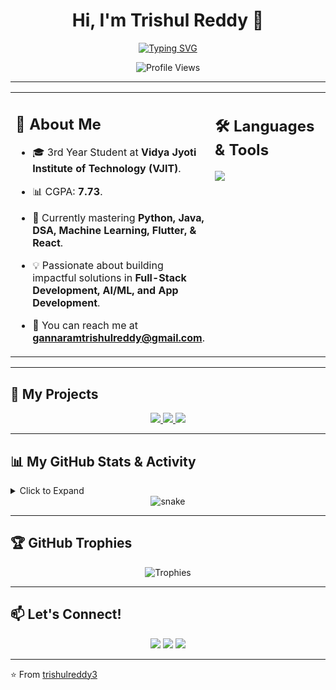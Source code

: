 <div align="center">

# Hi, I'm Trishul Reddy 👋

<a href="https://git.io/typing-svg"><img src="https://readme-typing-svg.herokuapp.com?font=Fira+Code&size=25&pause=1000&color=00BFFF&center=true&vCenter=true&width=435&lines=3rd+Year+Student+at+VJIT;Full-Stack+Developer;AI+%26+ML+Enthusiast;App+Developer" alt="Typing SVG" /></a>

![Profile Views](https://komarev.com/ghpvc/?username=trishulreddy3&label=Profile%20views&color=0e75b6&style=flat)

</div>

---

<table>
  <tr>
    <td valign="top" width="60%">
      
## 🚀 About Me

- 🎓 3rd Year Student at **Vidya Jyoti Institute of Technology (VJIT)**.
- 📊 CGPA: **7.73**.
- 🌱 Currently mastering **Python, Java, DSA, Machine Learning, Flutter, & React**.
- 💡 Passionate about building impactful solutions in **Full-Stack Development, AI/ML, and App Development**.
- 📧 You can reach me at **gannaramtrishulreddy@gmail.com**.

    </td>
    <td valign="top" width="40%">
      
## 🛠️ Languages & Tools
      
<p align="left">
  <img src="https://skillicons.dev/icons?i=python,java,flutter,react,nodejs,firebase,html,css,js,tailwind,mysql,sqlite,git,github,vscode,androidstudio" />
</p>
      
  </td>
  </tr>
</table>

---

## 🌟 My Projects
<div align="center">
  
<a href="https://github.com/trishulreddy3/Your-Repo-Name-1">
    <img src="https://github-readme-stats.vercel.app/api/pin/?username=trishulreddy3&repo=Your-Repo-Name-1&theme=tokyonight&show_owner=true" />
  </a>
  <a href="https://github.com/trishulreddy3/Your-Repo-Name-2">
    <img src="https://github-readme-stats.vercel.app/api/pin/?username=trishulreddy3&repo=Your-Repo-Name-2&theme=tokyonight&show_owner=true" />
  </a>
  <a href="https://github.com/trishulreddy3/Your-Repo-Name-3">
    <img src="https://github-readme-stats.vercel.app/api/pin/?username=trishulreddy3&repo=Your-Repo-Name-3&theme=tokyonight&show_owner=true" />
  </a>
</div>

---

## 📊 My GitHub Stats & Activity

<details> 
  <summary>Click to Expand</summary>
  <br/>
  <div align="center">
    <img src="https://github-readme-stats.vercel.app/api?username=trishulreddy3&show_icons=true&theme=tokyonight&count_private=true&hide_border=true" alt="Trishul's GitHub stats" />
    <img src="https://github-readme-stats.vercel.app/api/top-langs/?username=trishulreddy3&layout=compact&theme=tokyonight&hide_border=true" alt="Top Languages" />
    <img src="https://streak-stats.demolab.com?user=trishulreddy3&theme=tokyonight&hide_border=true" alt="GitHub Streak" />
  </div>
</details>

<div align="center">
  <img src="https://github.com/trishulreddy3/trishulreddy3/blob/output/github-contribution-grid-snake.svg" alt="snake">
</div>

---

## 🏆 GitHub Trophies
<div align="center">
  
![Trophies](https://github-profile-trophy.vercel.app/?username=trishulreddy3&theme=tokyonight&no-frame=true&margin-w=15&margin-h=15)

</div>

---

## 📫 Let's Connect!
<p align="center">
  <a href="mailto:gannaramtrishulreddy@gmail.com"><img src="https://img.shields.io/badge/Email-D14836?style=for-the-badge&logo=gmail&logoColor=white"/></a>
  <a href="https://www.linkedin.com/in/trishulreddy"><img src="https://img.shields.io/badge/LinkedIn-0077B5?style=for-the-badge&logo=linkedin&logoColor=white"/></a>
  <a href="https://github.com/trishulreddy3"><img src="https://img.shields.io/badge/GitHub-100000?style=for-the-badge&logo=github&logoColor=white"/></a>
</p>

---

⭐️ From [trishulreddy3](https://github.com/trishulreddy3)
